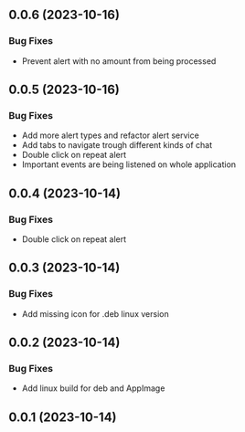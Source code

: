 ## 0.0.6 (2023-10-16)


### Bug Fixes

* Prevent alert with no amount from being processed

## 0.0.5 (2023-10-16)


### Bug Fixes

* Add more alert types and refactor alert service
* Add tabs to navigate trough different kinds of chat
* Double click on repeat alert
* Important events are being listened on whole application

## 0.0.4 (2023-10-14)


### Bug Fixes

* Double click on repeat alert

## 0.0.3 (2023-10-14)


### Bug Fixes

* Add missing icon for .deb linux version

## 0.0.2 (2023-10-14)


### Bug Fixes

* Add linux build for deb and AppImage

## 0.0.1 (2023-10-14)